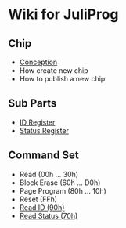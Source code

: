 
<h1> Wiki for JuliProg </h1>

<h2>Chip</h2>
<ul>
  <li>
    <a href="https://github.com/JuliProg/Wiki/wiki/Chip-conception">
    Сonception </a>
  </li>
  <li>
    How create new chip
  </li>
  <li>
    How to publish a new chip
  </li>
</ul>

<h2> Sub Parts </h2>
<ul>
  <li>
    <a href="https://github.com/JuliProg/ID-Register">ID Register </a>
  </li>
  <li>
    <a href="https://github.com/JuliProg/Status-Register">Status Register  </a>
  </li>
</ul>
<h2>Command Set</h2>
  <ul>
    <li>
      Read (00h ... 30h)
    </li>
    <li>
      Block Erase (60h ... D0h)
    </li>
    <li>
      Page Program (80h ... 10h)
    </li>
    <li>
      Reset (FFh)
    </li>
    <li>
      <a href="https://github.com/JuliProg/Read-ID-90h-">Read ID (90h)</a>
    </li>
    <li>
      <a href="https://github.com/JuliProg/Read-Status-70h-"> Read Status (70h)</a>
    </li>
  </ul>
